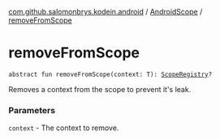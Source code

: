 [com.github.salomonbrys.kodein.android](../index.md) / [AndroidScope](index.md) / [removeFromScope](.)

# removeFromScope

`abstract fun removeFromScope(context: T): `[`ScopeRegistry`](../../com.github.salomonbrys.kodein.bindings/-scope-registry/index.md)`?`

Removes a context from the scope to prevent it's leak.

### Parameters

`context` - The context to remove.